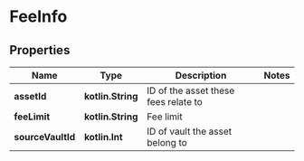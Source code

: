 
# FeeInfo

## Properties
Name | Type | Description | Notes
------------ | ------------- | ------------- | -------------
**assetId** | **kotlin.String** | ID of the asset these fees relate to | 
**feeLimit** | **kotlin.String** | Fee limit | 
**sourceVaultId** | **kotlin.Int** | ID of vault the asset belong to | 



